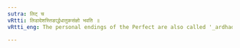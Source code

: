 ```yaml
---
sutra: लिट् च
vRtti: लिडादेशस्तिङार्द्धधातुकसंज्ञो भवति ॥
vRtti_eng: The personal endings of the Perfect are also called '_ardhadhatuka_'.

---
```

